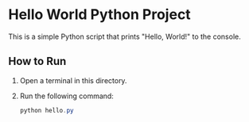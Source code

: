 # Hello World Python Project

This is a simple Python script that prints "Hello, World!" to the console.

## How to Run

1. Open a terminal in this directory.
2. Run the following command:
   
   ```powershell
   python hello.py
   ```
